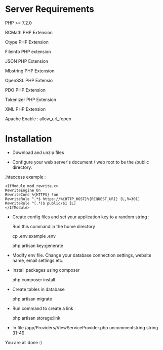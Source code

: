 # Server Requirements

PHP >= 7.2.0

BCMath PHP Extension

Ctype PHP Extension

Fileinfo PHP extension

JSON PHP Extension

Mbstring PHP Extension

OpenSSL PHP Extensio

PDO PHP Extension

Tokenizer PHP Extension 

XML PHP Extension

Apache Enable : allow_url_fopen

# Installation 

- Download and unzip files

- Configure your web server's document / web root to be the /public directory.

.htaccess example : 

    <IfModule mod_rewrite.c>
    RewriteEngine On
    RewriteCond %{HTTPS} !on
    RewriteRule ^.*$ https://%{HTTP_HOST}%{REQUEST_URI} [L,R=301]
    RewriteRule ^(.*)$ public/$1 [L]
    </IfModule>

- Create config files and set your application key to a random string :

    Run this command in the home directory

    cp .env.example .env
    
    php artisan key:generate
    
- Modify env file. Change your database connection settings, website name, email settings etc.

- Install packages using composer

    php composer install
    
- Create tables in database

    php artisan migrate
    
- Run command to create a link

    php artisan storage:link
    
-  In file /app/Providers/ViewServiceProvider.php uncommentstring string 31-49

You are all done :)

